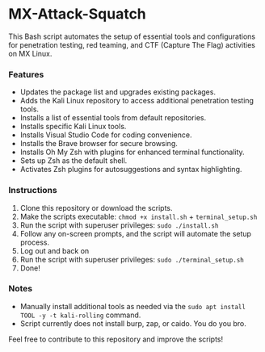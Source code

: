 # MX-Attack-Squatch

This Bash script automates the setup of essential tools and configurations for penetration testing, red teaming, and CTF (Capture The Flag) activities on MX Linux.

### Features

- Updates the package list and upgrades existing packages.
- Adds the Kali Linux repository to access additional penetration testing tools.
- Installs a list of essential tools from default repositories.
- Installs specific Kali Linux tools.
- Installs Visual Studio Code for coding convenience.
- Installs the Brave browser for secure browsing.
- Installs Oh My Zsh with plugins for enhanced terminal functionality.
- Sets up Zsh as the default shell.
- Activates Zsh plugins for autosuggestions and syntax highlighting.

### Instructions

1. Clone this repository or download the scripts.
2. Make the scripts executable: `chmod +x install.sh` + `terminal_setup.sh`
3. Run the script with superuser privileges: `sudo ./install.sh`
4. Follow any on-screen prompts, and the script will automate the setup process.
5. Log out and back on
6. Run the script with superuser privileges: `sudo ./terminal_setup.sh`
6. Done!

### Notes

- Manually install additional tools as needed via the `sudo apt install TOOL -y -t kali-rolling` command.
- Script currently does not install burp, zap, or caido. You do you bro.

Feel free to contribute to this repository and improve the scripts!
